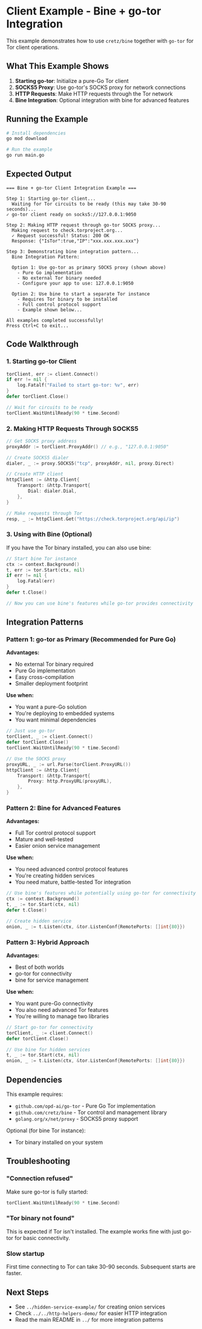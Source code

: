 # Client Example - Bine + go-tor Integration

This example demonstrates how to use `cretz/bine` together with `go-tor` for Tor client operations.

## What This Example Shows

1. **Starting go-tor**: Initialize a pure-Go Tor client
2. **SOCKS5 Proxy**: Use go-tor's SOCKS proxy for network connections
3. **HTTP Requests**: Make HTTP requests through the Tor network
4. **Bine Integration**: Optional integration with bine for advanced features

## Running the Example

```bash
# Install dependencies
go mod download

# Run the example
go run main.go
```

## Expected Output

```
=== Bine + go-tor Client Integration Example ===

Step 1: Starting go-tor client...
  Waiting for Tor circuits to be ready (this may take 30-90 seconds)...
✓ go-tor client ready on socks5://127.0.0.1:9050

Step 2: Making HTTP request through go-tor SOCKS proxy...
  Making request to check.torproject.org...
  ✓ Request successful! Status: 200 OK
  Response: {"IsTor":true,"IP":"xxx.xxx.xxx.xxx"}

Step 3: Demonstrating bine integration pattern...
  Bine Integration Pattern:

  Option 1: Use go-tor as primary SOCKS proxy (shown above)
    - Pure Go implementation
    - No external Tor binary needed
    - Configure your app to use: 127.0.0.1:9050

  Option 2: Use bine to start a separate Tor instance
    - Requires Tor binary to be installed
    - Full control protocol support
    - Example shown below...

All examples completed successfully!
Press Ctrl+C to exit...
```

## Code Walkthrough

### 1. Starting go-tor Client

```go
torClient, err := client.Connect()
if err != nil {
    log.Fatalf("Failed to start go-tor: %v", err)
}
defer torClient.Close()

// Wait for circuits to be ready
torClient.WaitUntilReady(90 * time.Second)
```

### 2. Making HTTP Requests Through SOCKS5

```go
// Get SOCKS proxy address
proxyAddr := torClient.ProxyAddr() // e.g., "127.0.0.1:9050"

// Create SOCKS5 dialer
dialer, _ := proxy.SOCKS5("tcp", proxyAddr, nil, proxy.Direct)

// Create HTTP client
httpClient := &http.Client{
    Transport: &http.Transport{
        Dial: dialer.Dial,
    },
}

// Make requests through Tor
resp, _ := httpClient.Get("https://check.torproject.org/api/ip")
```

### 3. Using with Bine (Optional)

If you have the Tor binary installed, you can also use bine:

```go
// Start bine Tor instance
ctx := context.Background()
t, err := tor.Start(ctx, nil)
if err != nil {
    log.Fatal(err)
}
defer t.Close()

// Now you can use bine's features while go-tor provides connectivity
```

## Integration Patterns

### Pattern 1: go-tor as Primary (Recommended for Pure Go)

**Advantages:**
- No external Tor binary required
- Pure Go implementation
- Easy cross-compilation
- Smaller deployment footprint

**Use when:**
- You want a pure-Go solution
- You're deploying to embedded systems
- You want minimal dependencies

```go
// Just use go-tor
torClient, _ := client.Connect()
defer torClient.Close()
torClient.WaitUntilReady(90 * time.Second)

// Use the SOCKS proxy
proxyURL, _ := url.Parse(torClient.ProxyURL())
httpClient := &http.Client{
    Transport: &http.Transport{
        Proxy: http.ProxyURL(proxyURL),
    },
}
```

### Pattern 2: Bine for Advanced Features

**Advantages:**
- Full Tor control protocol support
- Mature and well-tested
- Easier onion service management

**Use when:**
- You need advanced control protocol features
- You're creating hidden services
- You need mature, battle-tested Tor integration

```go
// Use bine's features while potentially using go-tor for connectivity
ctx := context.Background()
t, _ := tor.Start(ctx, nil)
defer t.Close()

// Create hidden service
onion, _ := t.Listen(ctx, &tor.ListenConf{RemotePorts: []int{80}})
```

### Pattern 3: Hybrid Approach

**Advantages:**
- Best of both worlds
- go-tor for connectivity
- bine for service management

**Use when:**
- You want pure-Go connectivity
- You also need advanced Tor features
- You're willing to manage two libraries

```go
// Start go-tor for connectivity
torClient, _ := client.Connect()
defer torClient.Close()

// Use bine for hidden services
t, _ := tor.Start(ctx, nil)
onion, _ := t.Listen(ctx, &tor.ListenConf{RemotePorts: []int{80}})
```

## Dependencies

This example requires:
- `github.com/opd-ai/go-tor` - Pure Go Tor implementation
- `github.com/cretz/bine` - Tor control and management library
- `golang.org/x/net/proxy` - SOCKS5 proxy support

Optional (for bine Tor instance):
- Tor binary installed on your system

## Troubleshooting

### "Connection refused"
Make sure go-tor is fully started:
```go
torClient.WaitUntilReady(90 * time.Second)
```

### "Tor binary not found"
This is expected if Tor isn't installed. The example works fine with just go-tor for basic connectivity.

### Slow startup
First time connecting to Tor can take 30-90 seconds. Subsequent starts are faster.

## Next Steps

- See `../hidden-service-example/` for creating onion services
- Check `../../http-helpers-demo/` for easier HTTP integration
- Read the main README in `../` for more integration patterns

